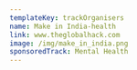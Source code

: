 ```yaml
---
templateKey: trackOrganisers
name: Make in India-health
link: www.theglobalhack.com
image: /img/make_in_india.png
sponsoredTrack: Mental Health
---
```

